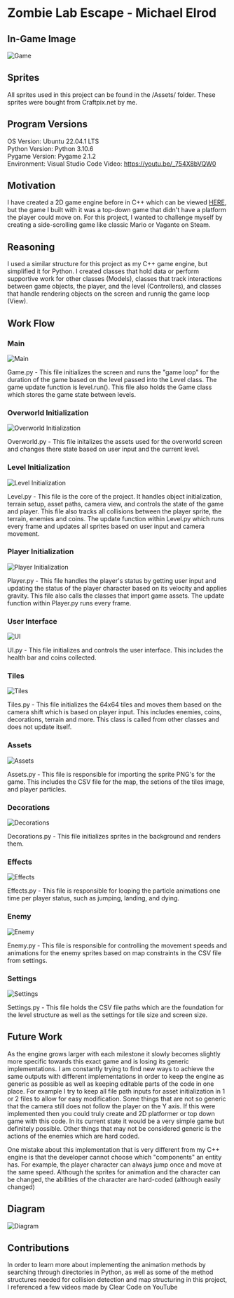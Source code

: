 # Zombie Lab Escape - Michael Elrod

## In-Game Image
![Game](https://github.com/Michael-Elrod-dev/Zombie-Lab/blob/main/Images/InGame.png)

## Sprites
All sprites used in this project can be found in the /Assets/ folder. These sprites were bought from Craftpix.net by me.

## Program Versions
OS Version: Ubuntu 22.04.1 LTS<br>
Python Version: Python 3.10.6<br>
Pygame Version: Pygame 2.1.2<br>
Environment: Visual Studio Code
Video: https://youtu.be/_754X8bVQW0

## Motivation
I have created a 2D game engine before in C++ which can be viewed [HERE](https://github.com/Michael-Elrod-dev/2DGameEngine), but the game I built with it was a top-down game that didn't have a platform the player could move on. For this project, I wanted to challenge myself by creating a side-scrolling game like classic Mario or Vagante on Steam.

## Reasoning
I used a similar structure for this project as my C++ game engine, but simplified it for Python. I created classes that hold data or perform supportive work for other classes (Models), classes that track interactions between game objects, the player, and the level (Controllers), and classes that handle rendering objects on the screen and runnig the game loop (View).

## Work Flow
### Main
![Main](https://github.com/Michael-Elrod-dev/Zombie-Lab/blob/main/Images/Game.png)

Game.py - This file initializes the screen and runs the "game loop" for the duration of the game based on the level passed into the Level class. The game update function is level.run(). This file also holds the Game class which stores the game state between levels.

### Overworld Initialization
![Overworld Initialization](https://github.com/Michael-Elrod-dev/Zombie-Lab/blob/main/Images/Overworld.png)

Overworld.py - This file initalizes the assets used for the overworld screen and changes there state based on user input and the current level.

### Level Initialization
![Level Initialization](https://github.com/Michael-Elrod-dev/Zombie-Lab/blob/main/Images/Level.png)

Level.py - This file is the core of the project. It handles object initialization, terrain setup, asset paths, camera view, and controls the state of the game and player. This file also tracks all collisions between the player sprite, the terrain, enemies and coins. The update function within Level.py which runs every frame and updates all sprites based on user input and camera movement.

### Player Initialization
![Player Initialization](https://github.com/Michael-Elrod-dev/Zombie-Lab/blob/main/Images/Player.png)

Player.py - This file handles the player's status by getting user input and updating the status of the player character based on its velocity and applies gravity. This file also calls the classes that import game assets. The update function within Player.py runs every frame.

### User Interface
![UI](https://github.com/Michael-Elrod-dev/Zombie-Lab/blob/main/Images/UI.png)

UI.py - This file initializes and controls the user interface. This includes the health bar and coins collected.

### Tiles
![Tiles](https://github.com/Michael-Elrod-dev/Zombie-Lab/blob/main/Images/Tile.png)

Tiles.py - This file initializes the 64x64 tiles and moves them based on the camera shift which is based on player input. This includes enemies, coins, decorations, terrain and more. This class is called from other classes and does not update itself.

### Assets
![Assets](https://github.com/Michael-Elrod-dev/Zombie-Lab/blob/main/Images/Assets.png)

Assets.py - This file is responsible for importing the sprite PNG's for the game. This includes the CSV file for the map, the setions of the tiles image, and player particles.

### Decorations
![Decorations](https://github.com/Michael-Elrod-dev/Zombie-Lab/blob/main/Images/Decoration.png)

Decorations.py - This file initializes sprites in the background and renders them.

### Effects
![Effects](https://github.com/Michael-Elrod-dev/Zombie-Lab/blob/main/Images/Effects.png)

Effects.py - This file is responsible for looping the particle animations one time per player status, such as jumping, landing, and dying.

### Enemy
![Enemy](https://github.com/Michael-Elrod-dev/Zombie-Lab/blob/main/Images/Enemy.png)

Enemy.py - This file is responsible for controlling the movement speeds and animations for the enemy sprites based on map constraints in the CSV file from settings.

### Settings
![Settings](https://github.com/Michael-Elrod-dev/Zombie-Lab/blob/main/Images/Settings.png)

Settings.py - This file holds the CSV file paths which are the foundation for the level structure as well as the settings for tile size and screen size.

## Future Work
As the engine grows larger with each milestone it slowly becomes slightly more specific towards this exact game and is losing its generic implementations. I am constantly trying to find new ways to achieve the same outputs with different implementations in order to keep the engine as generic as possible as well as keeping editable parts of the code in one place. For example I try to keep all file path inputs for asset initialization in 1 or 2 files to allow for easy modification. Some things that are not so generic that the camera still does not follow the player on the Y axis. If this were implemented then you could truly create and 2D platformer or top down game with this code. In its current state it would be a very simple game but definitely possible. Other things that may not be considered generic is the actions of the enemies which are hard coded.

One mistake about this implementation that is very different from my C++ engine is that the developer cannot choose which "components" an entity has. For example, the player character can always jump once and move at the same speed. Although the sprites for animation and the character can be changed, the abilities of the character are hard-coded (although easily changed)


## Diagram
![Diagram](https://github.com/Michael-Elrod-dev/Zombie-Lab/blob/main/Images/GameDiagram.png)

## Contributions
In order to learn more about implementing the animation methods by searching through directories in Python, as well as some of the method structures needed for collision detection and map structuring in this project, I referenced a few videos made by Clear Code on YouTube
